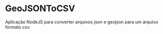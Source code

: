 # GeoJSONToCSV
Aplicação NodeJS para converter arquivos json e geojson para um arquivo formato csv.
